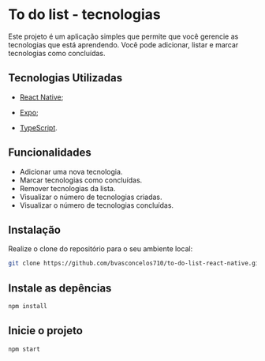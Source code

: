 # To do list - tecnologias

Este projeto é um aplicação simples que permite que você gerencie as tecnologias que está aprendendo. Você pode adicionar, listar e marcar tecnologias como concluídas.

## Tecnologias Utilizadas

- [React Native](https://reactnative.dev/);

- [Expo](https://expo.dev/);

- [TypeScript](https://www.typescriptlang.org/).

## Funcionalidades

- Adicionar uma nova tecnologia.
- Marcar tecnologias como concluídas.
- Remover tecnologias da lista.
- Visualizar o número de tecnologias criadas.
- Visualizar o número de tecnologias concluídas.

## Instalação

Realize o clone do repositório para o seu ambiente local:

```bash
git clone https://github.com/bvasconcelos710/to-do-list-react-native.git
```

## Instale as depências

```bash
npm install
```

## Inicie o projeto

```bash
npm start
```